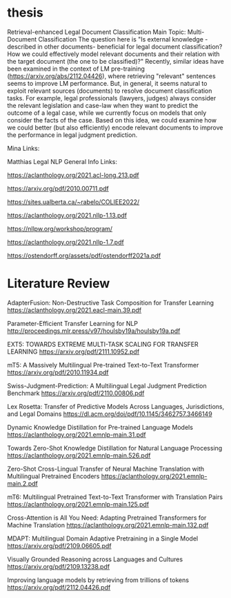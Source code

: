# thesis

Retrieval-enhanced Legal Document Classification
Main Topic: Multi-Document Classification 
The question here is "Is external knowledge -described in other documents- beneficial for legal document classification? How we could effectively model relevant documents and their relation with the target document (the one to be classified)?"
Recently, similar ideas have been examined in the context of LM pre-training (https://arxiv.org/abs/2112.04426), where retrieving "relevant" sentences seems to improve LM performance. But, in general, it seems natural to exploit relevant sources (documents) to resolve document classification tasks. For example, legal professionals (lawyers, judges) always consider the relevant legislation and case-law when they want to predict the outcome of a legal case, while we currently focus on models that only consider the facts of the case.
Based on this idea, we could examine how we could better (but also efficiently) encode relevant documents to improve the performance in legal judgment prediction.

Mina Links: 




Matthias Legal NLP General Info Links: 

https://aclanthology.org/2021.acl-long.213.pdf

https://arxiv.org/pdf/2010.00711.pdf

https://sites.ualberta.ca/~rabelo/COLIEE2022/

https://aclanthology.org/2021.nllp-1.13.pdf

https://nllpw.org/workshop/program/

https://aclanthology.org/2021.nllp-1.7.pdf

https://ostendorff.org/assets/pdf/ostendorff2021a.pdf

# Literature Review 
 
AdapterFusion: Non-Destructive Task Composition for Transfer Learning
https://aclanthology.org/2021.eacl-main.39.pdf

Parameter-Efficient Transfer Learning for NLP
http://proceedings.mlr.press/v97/houlsby19a/houlsby19a.pdf


EXT5: TOWARDS EXTREME MULTI-TASK SCALING FOR TRANSFER LEARNING
https://arxiv.org/pdf/2111.10952.pdf

mT5: A Massively Multilingual Pre-trained Text-to-Text Transformer
https://arxiv.org/pdf/2010.11934.pdf

Swiss-Judgment-Prediction: A Multilingual Legal Judgment Prediction Benchmark
https://arxiv.org/pdf/2110.00806.pdf

Lex Rosetta: Transfer of Predictive Models Across Languages, Jurisdictions, and Legal Domains
https://dl.acm.org/doi/pdf/10.1145/3462757.3466149

Dynamic Knowledge Distillation for Pre-trained Language Models
https://aclanthology.org/2021.emnlp-main.31.pdf

Towards Zero-Shot Knowledge Distillation for Natural Language Processing
https://aclanthology.org/2021.emnlp-main.526.pdf

Zero-Shot Cross-Lingual Transfer of Neural Machine Translation with Multilingual Pretrained Encoders
https://aclanthology.org/2021.emnlp-main.2.pdf

mT6: Multilingual Pretrained Text-to-Text Transformer with Translation Pairs
https://aclanthology.org/2021.emnlp-main.125.pdf

Cross-Attention is All You Need: Adapting Pretrained Transformers for Machine Translation
https://aclanthology.org/2021.emnlp-main.132.pdf

MDAPT: Multilingual Domain Adaptive Pretraining in a Single Model
https://arxiv.org/pdf/2109.06605.pdf

Visually Grounded Reasoning across Languages and Cultures
https://arxiv.org/pdf/2109.13238.pdf

Improving language models by retrieving from trillions of tokens
https://arxiv.org/pdf/2112.04426.pdf
